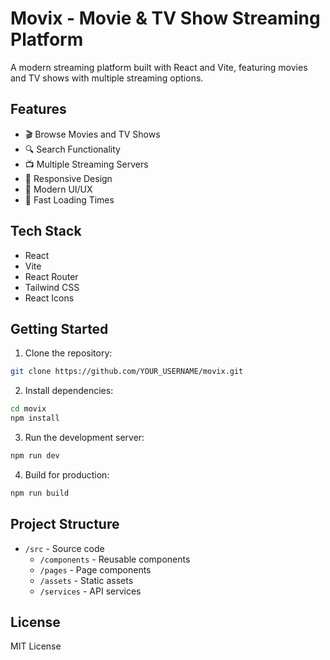 # Movix - Movie & TV Show Streaming Platform

A modern streaming platform built with React and Vite, featuring movies and TV shows with multiple streaming options.

## Features

- 🎬 Browse Movies and TV Shows
- 🔍 Search Functionality
- 📺 Multiple Streaming Servers
- 📱 Responsive Design
- 🎨 Modern UI/UX
- 🚀 Fast Loading Times

## Tech Stack

- React
- Vite
- React Router
- Tailwind CSS
- React Icons

## Getting Started

1. Clone the repository:
```bash
git clone https://github.com/YOUR_USERNAME/movix.git
```

2. Install dependencies:
```bash
cd movix
npm install
```

3. Run the development server:
```bash
npm run dev
```

4. Build for production:
```bash
npm run build
```

## Project Structure

- `/src` - Source code
  - `/components` - Reusable components
  - `/pages` - Page components
  - `/assets` - Static assets
  - `/services` - API services

## License

MIT License
